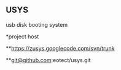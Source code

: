 USYS
---------
usb disk booting system

*project host

**https://zusys.googlecode.com/svn/trunk

**git@github.com:eotect/usys.git


